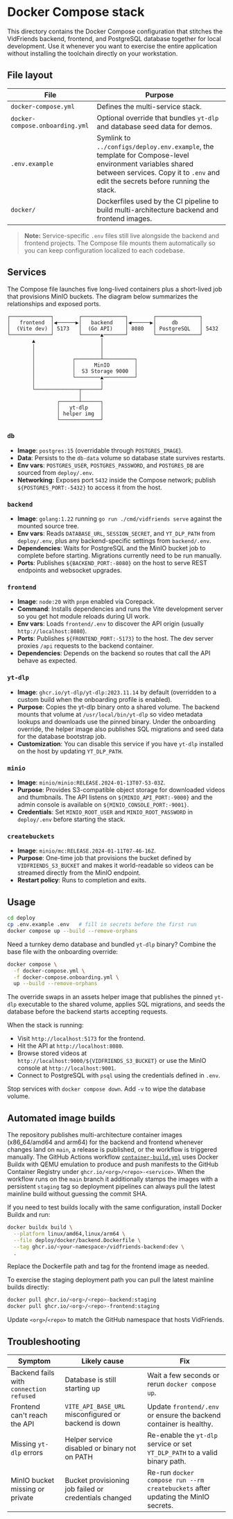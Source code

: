 # Docker Compose stack

This directory contains the Docker Compose configuration that stitches the
VidFriends backend, frontend, and PostgreSQL database together for local
development. Use it whenever you want to exercise the entire application
without installing the toolchain directly on your workstation.

## File layout

| File | Purpose |
| ---- | ------- |
| `docker-compose.yml` | Defines the multi-service stack. |
| `docker-compose.onboarding.yml` | Optional override that bundles `yt-dlp` and database seed data for demos. |
| `.env.example` | Symlink to `../configs/deploy.env.example`, the template for Compose-level environment variables shared between services. Copy it to `.env` and edit the secrets before running the stack. |
| `docker/` | Dockerfiles used by the CI pipeline to build multi-architecture backend and frontend images. |

> **Note:** Service-specific `.env` files still live alongside the backend and
> frontend projects. The Compose file mounts them automatically so you can keep
> configuration localized to each codebase.

## Services

The Compose file launches five long-lived containers plus a short-lived job
that provisions MinIO buckets. The diagram below summarizes the relationships
and exposed ports.

```
┌─────────────┐        ┌──────────────┐        ┌──────────────┐
│   frontend  │◀──────▶│   backend    │◀──────▶│     db       │
│  (Vite dev) │ 5173   │  (Go API)    │ 8080   │ PostgreSQL   │ 5432
└─────────────┘        └──────▲───────┘        └──────────────┘
        ▲                     │
        │                     │
        │                     │
        │            ┌────────┴──────────┐
        │            │      MinIO        │
        │            │  S3 Storage 9000  │
        │            └────────▲──────────┘
        │                     │
        └──────────────┬──────┘
                       │
                ┌──────┴──────┐
                │   yt-dlp    │
                │ helper img  │
                └─────────────┘
```

### `db`
- **Image**: `postgres:15` (overridable through `POSTGRES_IMAGE`).
- **Data**: Persists to the `db-data` volume so database state survives
  restarts.
- **Env vars**: `POSTGRES_USER`, `POSTGRES_PASSWORD`, and `POSTGRES_DB` are
  sourced from `deploy/.env`.
- **Networking**: Exposes port `5432` inside the Compose network; publish
  `${POSTGRES_PORT:-5432}` to access it from the host.

### `backend`
- **Image**: `golang:1.22` running `go run ./cmd/vidfriends serve` against the
  mounted source tree.
- **Env vars**: Reads `DATABASE_URL`, `SESSION_SECRET`, and `YT_DLP_PATH` from
  `deploy/.env`, plus any backend-specific settings from `backend/.env`.
- **Dependencies**: Waits for PostgreSQL and the MinIO bucket job to complete
  before starting. Migrations currently need to be run manually.
- **Ports**: Publishes `${BACKEND_PORT:-8080}` on the host to serve REST
  endpoints and websocket upgrades.

### `frontend`
- **Image**: `node:20` with `pnpm` enabled via Corepack.
- **Command**: Installs dependencies and runs the Vite development server so you
  get hot module reloads during UI work.
- **Env vars**: Loads `frontend/.env` to discover the API origin (usually
  `http://localhost:8080`).
- **Ports**: Publishes `${FRONTEND_PORT:-5173}` to the host. The dev server
  proxies `/api` requests to the backend container.
- **Dependencies**: Depends on the backend so routes that call the API behave as
  expected.

### `yt-dlp`
- **Image**: `ghcr.io/yt-dlp/yt-dlp:2023.11.14` by default (overridden to a
  custom build when the onboarding profile is enabled).
- **Purpose**: Copies the yt-dlp binary onto a shared volume. The backend mounts
  that volume at `/usr/local/bin/yt-dlp` so video metadata lookups and downloads
  use the pinned binary. Under the onboarding override, the helper image also
  publishes SQL migrations and seed data for the database bootstrap job.
- **Customization**: You can disable this service if you have `yt-dlp` installed
  on the host by updating `YT_DLP_PATH`.

### `minio`
- **Image**: `minio/minio:RELEASE.2024-01-13T07-53-03Z`.
- **Purpose**: Provides S3-compatible object storage for downloaded videos and
  thumbnails. The API listens on `${MINIO_API_PORT:-9000}` and the admin console
  is available on `${MINIO_CONSOLE_PORT:-9001}`.
- **Credentials**: Set `MINIO_ROOT_USER` and `MINIO_ROOT_PASSWORD` in
  `deploy/.env` before starting the stack.

### `createbuckets`
- **Image**: `minio/mc:RELEASE.2024-01-11T07-46-16Z`.
- **Purpose**: One-time job that provisions the bucket defined by
  `VIDFRIENDS_S3_BUCKET` and makes it world-readable so videos can be streamed
  directly from the MinIO endpoint.
- **Restart policy**: Runs to completion and exits.

## Usage

```bash
cd deploy
cp .env.example .env   # fill in secrets before the first run
docker compose up --build --remove-orphans
```

Need a turnkey demo database and bundled `yt-dlp` binary? Combine the base file
with the onboarding override:

```bash
docker compose \
  -f docker-compose.yml \
  -f docker-compose.onboarding.yml \
  up --build --remove-orphans
```

The override swaps in an assets helper image that publishes the pinned
`yt-dlp` executable to the shared volume, applies SQL migrations, and seeds the
database before the backend starts accepting requests.

When the stack is running:

- Visit `http://localhost:5173` for the frontend.
- Hit the API at `http://localhost:8080`.
- Browse stored videos at `http://localhost:9000/${VIDFRIENDS_S3_BUCKET}` or use the MinIO console at `http://localhost:9001`.
- Connect to PostgreSQL with `psql` using the credentials defined in `.env`.

Stop services with `docker compose down`. Add `-v` to wipe the database volume.

## Automated image builds

The repository publishes multi-architecture container images (x86_64/amd64 and
arm64) for the backend and frontend whenever changes land on `main`, a release
is published, or the workflow is triggered manually. The GitHub Actions workflow
[`container-build.yml`](../.github/workflows/container-build.yml) uses Docker
Buildx with QEMU emulation to produce and push manifests to the GitHub Container
Registry under `ghcr.io/<org>/<repo>-<service>`. When the workflow runs on the
`main` branch it additionally stamps the images with a persistent `staging` tag
so deployment pipelines can always pull the latest mainline build without
guessing the commit SHA.

If you need to test builds locally with the same configuration, install
Docker Buildx and run:

```bash
docker buildx build \
  --platform linux/amd64,linux/arm64 \
  --file deploy/docker/backend.Dockerfile \
  --tag ghcr.io/<your-namespace>/vidfriends-backend:dev \
  .
```

Replace the Dockerfile path and tag for the frontend image as needed.

To exercise the staging deployment path you can pull the latest mainline builds
directly:

```bash
docker pull ghcr.io/<org>/<repo>-backend:staging
docker pull ghcr.io/<org>/<repo>-frontend:staging
```

Update `<org>`/`<repo>` to match the GitHub namespace that hosts VidFriends.

## Troubleshooting

| Symptom | Likely cause | Fix |
| ------- | ------------ | --- |
| Backend fails with `connection refused` | Database is still starting up | Wait a few seconds or rerun `docker compose up`.
| Frontend can't reach the API | `VITE_API_BASE_URL` misconfigured or backend is down | Update `frontend/.env` or ensure the backend container is healthy.
| Missing `yt-dlp` errors | Helper service disabled or binary not on PATH | Re-enable the `yt-dlp` service or set `YT_DLP_PATH` to a valid binary path. |
| MinIO bucket missing or private | Bucket provisioning job failed or credentials changed | Re-run `docker compose run --rm createbuckets` after updating the MinIO secrets. |
